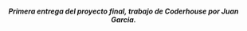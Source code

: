 <div align="center">
    <h5>Primera entrega del proyecto final, trabajo de Coderhouse por Juan Garcia.</h5>
<div>